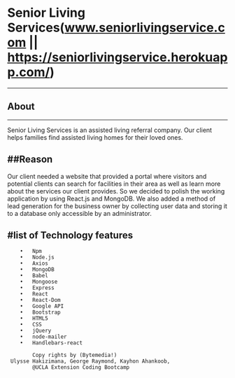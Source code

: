 # Senior Living Services(www.seniorlivingservice.com || https://seniorlivingservice.herokuapp.com/) 
----------------------------------------------------------------------------------------
## About
-----------
Senior Living Services is an assisted living referral company. Our client helps families find assisted living homes for their loved ones. 

##Reason 
---------
Our client needed a website that provided a portal where visitors and potential clients can search for facilities in their area as well as learn more about the services our client provides. So we decided to polish the working application by using React.js and MongoDB.
We  also added  a method of lead generation for the business owner by collecting user data and storing it to a database only accessible by an administrator. 

#list of  Technology features
------------------

        •	Npm
        •	Node.js
        •	Axios
        •	MongoDB
        •	Babel
        •	Mongoose
        •	Express
        •	React
        •	React-Dom
        •	Google API
        •	Bootstrap
        •	HTML5
        •	CSS
        •	jQuery
        •	node-mailer
        •	Handlebars-react

            Copy rights by (Bytemedia!)
     Ulysse Hakizimana, George Raymond, Kayhon Ahankoob,
            @UCLA Extension Coding Bootcamp 
